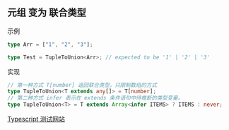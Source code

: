 ## 元组 变为 联合类型

示例

```ts
type Arr = ["1", "2", "3"];

type Test = TupleToUnion<Arr>; // expected to be '1' | '2' | '3'
```

实现

```ts
// 第一种方式 T[number] 返回联合类型，只限制数组的方式
type TupleToUnion<T extends any[]> = T[number];
// 第二种方式 infer 表示在 extends 条件语句中待推断的类型变量。
type TupleToUnion<T> = T extends Array<infer ITEMS> ? ITEMS : never;
```

[Typescript 测试网站](https://www.typescriptlang.org/play?#code/PQKgUABBCMAMEFoIBUCuAHANgUwgFwHsIBVAOwEsDTJEE76aAjATwgEFS8ALK1gMVQQAFAAEAhpwBmqAJQQAxAFtsAE3KpFC8qUnYATgrwYcC1BSpga86xACKqbAGc8lajQCSirNmWcIYiABzbFJ9cgBjCAADNG9kAjJXAB5kAD4oiAB3LgiuCHCCADd9R3wuXEKxTAdSgkl-fGNcQghyPFLK6qcIM1cAOksoPgIDbAAPMS8cQeioqPaaPGZ0XDY9AwBeCABtAHJoXYAaCF2AJiOTgGZdgF0ZpZWUJzwILdiceMSqJLW9VIhgMAIOMVuE8Kp8ERGLh9rsIAAfE7nBFXXY0OZRGb-ABq5GwmQgVAgAHE2gAJVCMABcEC4eDw6EcVMB7XCXD6ACtHH0RoFgHAwCBgJZQBAAPoSyVSyUQACaBFQBgAwgQVLgyfpcNLtRKIELLA9cO9sJ9zKQUv8tgAFVqkFDbUgaaF6G7+UpWkUgcU66VPZwQJViRzdH2+-XkLwjF6GiAAbwgAFEAI6oKrHBNjUEvAC+EEkegIml2IkNCDZVRwpGCjmAqBcmEcaLAMfCQe6W22NAzWaSydTmBSTVNyW20FOl2OuwALABWABsFzwegcN1SxzHlxR0-ncMRS4cqTXXcz2DBvZTVUHcQSZqSo-Hq-X48PhzAdzAotDUogAj03H0EAAMrgoy3pfmKerCqAND-IBXBiHouDMAqBiOAQ1QuFQTK0vSjLMsArLslyPJ6HycDABIjiZPoMEQLi+IQGhGGuNhdIMkyLKOGynLcry-KwMATF1ixtEALIjLgSrwZglbVjSbF4Zx3HEbygrCkAA)
